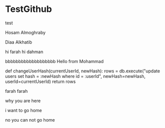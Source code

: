 # TestGithub
test



Hosam Almoghraby

Diaa Alkhatib

hi farah
hi dahman

bbbbbbbbbbbbbbbbbbb
Hello from Mohammad


def changeUserHash(currentUserId, newHash):
    rows = db.execute("update  users set hash = :newHash where id = :userId",
                      newHash=newHash, userId=currentUserId)
    return rows


farah
farah


why you are here




i want to go home

no you can not go home


